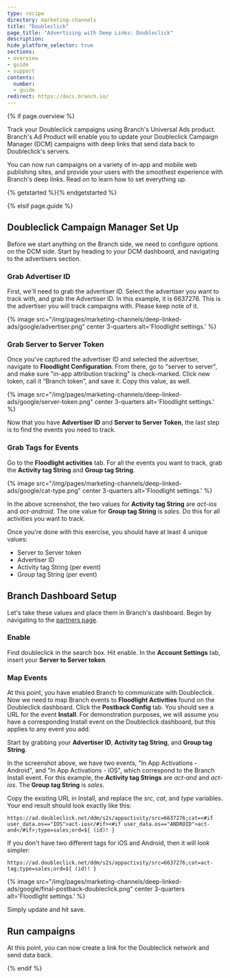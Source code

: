 ```yaml
---
type: recipe
directory: marketing-channels
title: "Doubleclick"
page_title: "Advertising with Deep Links: Doubleclick"
description:
hide_platform_selector: true
sections:
- overview
- guide
- support
contents:
  number:
  - guide
redirect: https://docs.branch.io/
---
```


{% if page.overview %}

Track your Doubleclick campaigns using Branch's Universal Ads product. Branch's Ad Product will enable you to update your Doubleclick Campaign Manager (DCM) campaigns with deep links that send data back to Doubleclick's servers.

You can now run campaigns on a variety of in-app and mobile web publishing sites, and provide your users with the smoothest experience with Branch's deep links. Read on to learn how to set everything up.

{% getstarted %}{% endgetstarted %}

{% elsif page.guide %}

## Doubleclick Campaign Manager Set Up

Before we start anything on the Branch side, we need to configure options on the DCM side. Start by heading to your DCM dashboard, and navigating to the advertisers section.

### Grab Advertiser ID

First, we'll need to grab the advertiser ID. Select the advertiser you want to track with, and grab the Advertiser ID. In this example, it is 6637276. This is the advertiser you will track campaigns with. Please keep note of it.

{% image src="/img/pages/marketing-channels/deep-linked-ads/google/advertiser.png" center 3-quarters alt='Floodlight settings.' %}

### Grab Server to Server Token

Once you've captured the advertiser ID and selected the advertiser, navigate to **Floodlight Configuration**. From there, go to "server to server", and make sure "in-app attribution tracking" is check-marked. Click new token, call it “Branch token”, and save it. Copy this value, as well.

{% image src="/img/pages/marketing-channels/deep-linked-ads/google/server-token.png" center 3-quarters alt='Floodlight settings.' %}

Now that you have **Advertiser ID** and **Server to Server Token**, the last step is to find the events you need to track.

### Grab Tags for Events

Go to the **Floodlight activities** tab. For all the events you want to track, grab the **Activity tag String** and **Group tag String**.

{% image src="/img/pages/marketing-channels/deep-linked-ads/google/cat-type.png" center 3-quarters alt='Floodlight settings.' %}

In the above screenshot, the two values for **Activity tag String** are *act-ios* and *act-android*. The one value for **Group tag String** is *sales*. Do this for all activities you want to track.

Once you're done with this exercise, you should have at least 4 unique values:

- Server to Server token
- Advertiser ID
- Activity tag String (per event)
- Group tag String (per event)

## Branch Dashboard Setup

Let's take these values and place them in Branch's dashboard. Begin by navigating to the [partners page](https://dashboard.branch.io/ads/partner-management/a_doubleclick).

### Enable

Find doubleclick in the search box. Hit enable. In the **Account Settings** tab, insert your **Server to Server token**.

### Map Events

At this point, you have enabled Branch to communicate with Doubleclick. Now we need to map Branch events to **Floodlight Activities** found on the Doubleclick dashboard. Click the **Postback Config** tab. You should see a URL for the event **Install**. For demonstration purposes, we will assume you have a corresponding Install event on the Doubleclick dashboard, but this applies to any event you add.

Start by grabbing your **Advertiser ID**, **Activity tag String**, and **Group tag String**.

In the screenshot above, we have two events, "In App Activations - Android", and "In App Activations - iOS", which correspond to the Branch Install event. For this example, the **Activity tag Strings** are *act-and* and *act-ios*. The **Group tag String** is *sales*.

Copy the existing URL in Install, and replace the *src*, *cat*, and *type* variables. Your end result should look exactly like this:

`https://ad.doubleclick.net/ddm/s2s/appactivity/src=6637276;cat=<#if user_data.os=="IOS">act-ios</#if><#if user_data.os=="ANDROID">act-and</#if>;type=sales;ord=${ (id)! }`

If you don't have two different tags for iOS and Android, then it will look simpler:

`https://ad.doubleclick.net/ddm/s2s/appactivity/src=6637276;cat=act-tag;type=sales;ord=${ (id)! }`

{% image src="/img/pages/marketing-channels/deep-linked-ads/google/final-postback-doubleclick.png" center 3-quarters alt='Floodlight settings.' %}

Simply update and hit save.

## Run campaigns

At this point, you can now create a link for the Doubleclick network and send data back.

{% endif %}
